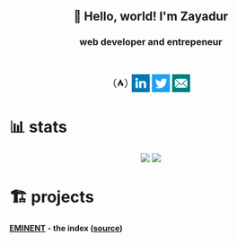<h2 align="center">
  👋 Hello, world! I'm <strong>Zayadur</strong>
</h2>
<h3 align="center">
  web developer and entrepeneur
</h3>
<br>
<p align="center">
  <a href="https://www.freecodecamp.org/zayadur"><img height="32" width="32" src="https://raw.githubusercontent.com/edent/SuperTinyIcons/master/images/svg/freecodecamp.svg" /></a>
  <a href="https://www.linkedin.com/in/zayadur/"><img height="32" width="32" src="https://raw.githubusercontent.com/edent/SuperTinyIcons/master/images/svg/linkedin.svg" /></a>
  <a href="https://twitter.com/zayadur"><img height="32" width="32" src="https://raw.githubusercontent.com/edent/SuperTinyIcons/master/images/svg/twitter.svg" /></a>
  <a href="mailto:zayadur@me.com"><img height="32" width="32" src="https://raw.githubusercontent.com/edent/SuperTinyIcons/master/images/svg/email.svg" /></a>
</p>

# 📊 stats

<p align="center">
  <img src="https://github-readme-stats.vercel.app/api?username=zayadur&theme=dark&include_all_commits=true&hide_rank=true&show_icons=true&hide_title=true&hide=stars">
  <img src="https://github-readme-stats.vercel.app/api/top-langs?username=zayadur&show_icons=true&theme=dark&locale=en&layout=compact&langs_count=6&card_width=258&hide_title=true&exclude_repo=edu.syr">
</p>

# 🏗️ projects

<h4><a href="https://emnt.co">EMINENT</a> - the index (<a href="https://github.com/emntco/">source</a>)</h4>

